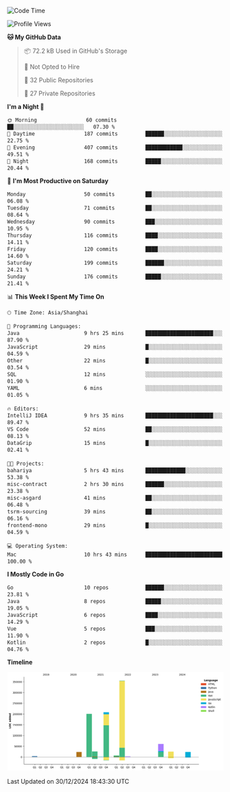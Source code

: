 <!--START_SECTION:waka-->
![Code Time](http://img.shields.io/badge/Code%20Time-3%2C009%20hrs%2011%20mins-blue)

![Profile Views](http://img.shields.io/badge/Profile%20Views-0-blue)

**🐱 My GitHub Data** 

> 📦 72.2 kB Used in GitHub's Storage 
 > 
> 🚫 Not Opted to Hire
 > 
> 📜 32 Public Repositories 
 > 
> 🔑 27 Private Repositories 
 > 
**I'm a Night 🦉** 

```text
🌞 Morning                60 commits          ██░░░░░░░░░░░░░░░░░░░░░░░   07.30 % 
🌆 Daytime                187 commits         ██████░░░░░░░░░░░░░░░░░░░   22.75 % 
🌃 Evening                407 commits         ████████████░░░░░░░░░░░░░   49.51 % 
🌙 Night                  168 commits         █████░░░░░░░░░░░░░░░░░░░░   20.44 % 
```
📅 **I'm Most Productive on Saturday** 

```text
Monday                   50 commits          ██░░░░░░░░░░░░░░░░░░░░░░░   06.08 % 
Tuesday                  71 commits          ██░░░░░░░░░░░░░░░░░░░░░░░   08.64 % 
Wednesday                90 commits          ███░░░░░░░░░░░░░░░░░░░░░░   10.95 % 
Thursday                 116 commits         ████░░░░░░░░░░░░░░░░░░░░░   14.11 % 
Friday                   120 commits         ████░░░░░░░░░░░░░░░░░░░░░   14.60 % 
Saturday                 199 commits         ██████░░░░░░░░░░░░░░░░░░░   24.21 % 
Sunday                   176 commits         █████░░░░░░░░░░░░░░░░░░░░   21.41 % 
```


📊 **This Week I Spent My Time On** 

```text
🕑︎ Time Zone: Asia/Shanghai

💬 Programming Languages: 
Java                     9 hrs 25 mins       ██████████████████████░░░   87.90 % 
JavaScript               29 mins             █░░░░░░░░░░░░░░░░░░░░░░░░   04.59 % 
Other                    22 mins             █░░░░░░░░░░░░░░░░░░░░░░░░   03.54 % 
SQL                      12 mins             ░░░░░░░░░░░░░░░░░░░░░░░░░   01.90 % 
YAML                     6 mins              ░░░░░░░░░░░░░░░░░░░░░░░░░   01.05 % 

🔥 Editors: 
IntelliJ IDEA            9 hrs 35 mins       ██████████████████████░░░   89.47 % 
VS Code                  52 mins             ██░░░░░░░░░░░░░░░░░░░░░░░   08.13 % 
DataGrip                 15 mins             █░░░░░░░░░░░░░░░░░░░░░░░░   02.41 % 

🐱‍💻 Projects: 
bahariya                 5 hrs 43 mins       █████████████░░░░░░░░░░░░   53.38 % 
misc-contract            2 hrs 30 mins       ██████░░░░░░░░░░░░░░░░░░░   23.38 % 
misc-asgard              41 mins             ██░░░░░░░░░░░░░░░░░░░░░░░   06.48 % 
tsrm-sourcing            39 mins             ██░░░░░░░░░░░░░░░░░░░░░░░   06.16 % 
frontend-mono            29 mins             █░░░░░░░░░░░░░░░░░░░░░░░░   04.59 % 

💻 Operating System: 
Mac                      10 hrs 43 mins      █████████████████████████   100.00 % 
```

**I Mostly Code in Go** 

```text
Go                       10 repos            ██████░░░░░░░░░░░░░░░░░░░   23.81 % 
Java                     8 repos             █████░░░░░░░░░░░░░░░░░░░░   19.05 % 
JavaScript               6 repos             ████░░░░░░░░░░░░░░░░░░░░░   14.29 % 
Vue                      5 repos             ███░░░░░░░░░░░░░░░░░░░░░░   11.90 % 
Kotlin                   2 repos             █░░░░░░░░░░░░░░░░░░░░░░░░   04.76 % 
```



**Timeline**

![Lines of Code chart](https://raw.githubusercontent.com/youtiaoguagua/youtiaoguagua/master/assets/bar_graph.png)


 Last Updated on 30/12/2024 18:43:30 UTC
<!--END_SECTION:waka-->